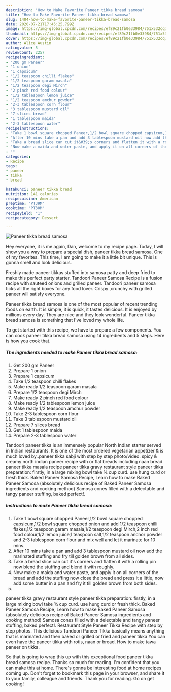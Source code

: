 ```yaml
---
description: "How to Make Favorite Paneer tikka bread samosa"
title: "How to Make Favorite Paneer tikka bread samosa"
slug: 1404-how-to-make-favorite-paneer-tikka-bread-samosa
date: 2020-07-21T17:45:25.799Z
image: https://img-global.cpcdn.com/recipes/ef89c21fb0e33984/751x532cq70/paneer-tikka-bread-samosa-recipe-main-photo.jpg
thumbnail: https://img-global.cpcdn.com/recipes/ef89c21fb0e33984/751x532cq70/paneer-tikka-bread-samosa-recipe-main-photo.jpg
cover: https://img-global.cpcdn.com/recipes/ef89c21fb0e33984/751x532cq70/paneer-tikka-bread-samosa-recipe-main-photo.jpg
author: Alice Austin
ratingvalue: 5
reviewcount: 2257
recipeingredient:
- "200 gm Paneer"
- "1 onion"
- "1 capsicum"
- "1/2 teaspoon chilli flakes"
- "1/2 teaspoon garam masala"
- "1/2 teaspoon degi Mirch"
- "2 pinch red food colour"
- "1/2 tablespoon lemon juice"
- "1/2 teaspoon amchur powder"
- "2-3 tablespoon corn flour"
- "3 tablespoon mustard oil"
- "7 slices bread"
- "1 tablespoon maida"
- "2-3 tablespoon water"
recipeinstructions:
- "Take 1 bowl square chopped Paneer,1/2 bowl square chopped capsicum,1/2 bowl square chopped onion and add 1/2 teaspoon chilli flakes,1/2 teaspoon garam masala,1/2 teaspoon degi Mirch,2 inch red food colour,1/2 lemon juice,1 teaspoon salt,1/2 teaspoon anchor powder and 2-3 tablespoon corn flour and mix well and let it marinate for 10 mins."
- "After 10 mins take a pan and add 3 tablespoon mustard oil now add the marinated stuffing and fry till golden brown from all sides."
- "Take a bread slice can cut it&#39;s corners and flatten it with a rolling pin now blend the stuffing and blend it with roughly."
- "Now make a maida and water paste, and apply it on all corners of the bread and add the stuffing now close the bread and press it a little, now add some butter in a pan and fry it till golden brown from both sides."
- ""
categories:
- Recipe
tags:
- paneer
- tikka
- bread

katakunci: paneer tikka bread 
nutrition: 141 calories
recipecuisine: American
preptime: "PT39M"
cooktime: "PT30M"
recipeyield: "1"
recipecategory: Dessert

---
```



![Paneer tikka bread samosa](https://img-global.cpcdn.com/recipes/ef89c21fb0e33984/751x532cq70/paneer-tikka-bread-samosa-recipe-main-photo.jpg)

Hey everyone, it is me again, Dan, welcome to my recipe page. Today, I will show you a way to prepare a special dish, paneer tikka bread samosa. One of my favorites. This time, I am going to make it a little bit unique. This is gonna smell and look delicious.

Freshly made paneer tikkas stuffed into samosa patty and deep fried to make this perfect party starter. Tandoori Paneer Samosa Recipe is a fusion recipe with sauteed onions and grilled paneer. Tandoori paneer samosa ticks all the right boxes for any food lover. Crispy ,crunchy with grilled paneer will satisfy everyone.

Paneer tikka bread samosa is one of the most popular of recent trending foods on earth. It is simple, it is quick, it tastes delicious. It is enjoyed by millions every day. They are nice and they look wonderful. Paneer tikka bread samosa is something that I've loved my whole life.


To get started with this recipe, we have to prepare a few components. You can cook paneer tikka bread samosa using 14 ingredients and 5 steps. Here is how you cook that.

<!--inarticleads1-->

##### The ingredients needed to make Paneer tikka bread samosa:

1. Get 200 gm Paneer
1. Prepare 1 onion
1. Prepare 1 capsicum
1. Take 1/2 teaspoon chilli flakes
1. Make ready 1/2 teaspoon garam masala
1. Prepare 1/2 teaspoon degi Mirch
1. Make ready 2 pinch red food colour
1. Make ready 1/2 tablespoon lemon juice
1. Make ready 1/2 teaspoon amchur powder
1. Take 2-3 tablespoon corn flour
1. Take 3 tablespoon mustard oil
1. Prepare 7 slices bread
1. Get 1 tablespoon maida
1. Prepare 2-3 tablespoon water


Tandoori paneer tikka is an immensely popular North Indian starter served in Indian restaurants. It is one of the most ordered vegetarian appetizer &amp; is much loved by..paneer tikka sabji with step by step photo/video. spicy &amp; creamy north indian paneer recipe with or flat breads including naan bread. paneer tikka masala recipe paneer tikka gravy restaurant style paneer tikka preparation: firstly, in a large mixing bowl take ¾ cup curd. use hung curd or fresh thick. Baked Paneer Samosa Recipe, Learn how to make Baked Paneer Samosa (absolutely delicious recipe of Baked Paneer Samosa ingredients and cooking method) Samosa cones filled with a delectable and tangy paneer stuffing, baked perfect!. 

<!--inarticleads2-->

##### Instructions to make Paneer tikka bread samosa:

1. Take 1 bowl square chopped Paneer,1/2 bowl square chopped capsicum,1/2 bowl square chopped onion and add 1/2 teaspoon chilli flakes,1/2 teaspoon garam masala,1/2 teaspoon degi Mirch,2 inch red food colour,1/2 lemon juice,1 teaspoon salt,1/2 teaspoon anchor powder and 2-3 tablespoon corn flour and mix well and let it marinate for 10 mins.
1. After 10 mins take a pan and add 3 tablespoon mustard oil now add the marinated stuffing and fry till golden brown from all sides.
1. Take a bread slice can cut it&#39;s corners and flatten it with a rolling pin now blend the stuffing and blend it with roughly.
1. Now make a maida and water paste, and apply it on all corners of the bread and add the stuffing now close the bread and press it a little, now add some butter in a pan and fry it till golden brown from both sides.
1. 


paneer tikka gravy restaurant style paneer tikka preparation: firstly, in a large mixing bowl take ¾ cup curd. use hung curd or fresh thick. Baked Paneer Samosa Recipe, Learn how to make Baked Paneer Samosa (absolutely delicious recipe of Baked Paneer Samosa ingredients and cooking method) Samosa cones filled with a delectable and tangy paneer stuffing, baked perfect!. Restaurant Style Paneer Tikka Recipe with step by step photos. This delicious Tandoori Paneer Tikka basically means anything that is marinated and then baked or grilled or fried and paneer tikka You can even have the paneer tikka with rotis, naan or bread. How to make tawa paneer on tikka. 

So that is going to wrap this up with this exceptional food paneer tikka bread samosa recipe. Thanks so much for reading. I'm confident that you can make this at home. There's gonna be interesting food at home recipes coming up. Don't forget to bookmark this page in your browser, and share it to your family, colleague and friends. Thank you for reading. Go on get cooking!
